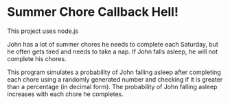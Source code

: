 # Summer Chore Callback Hell!

This project uses node.js

John has a lot of summer chores he needs to complete each Saturday, but he often gets tired and needs to take a nap.
If John falls asleep, he will not complete his chores.

This program simulates a probability of John falling asleep after completing each chore using a randomly generated number and 
checking if it is greater than a percentage (in decimal form). 
The probability of John falling asleep increases with each chore he completes.

